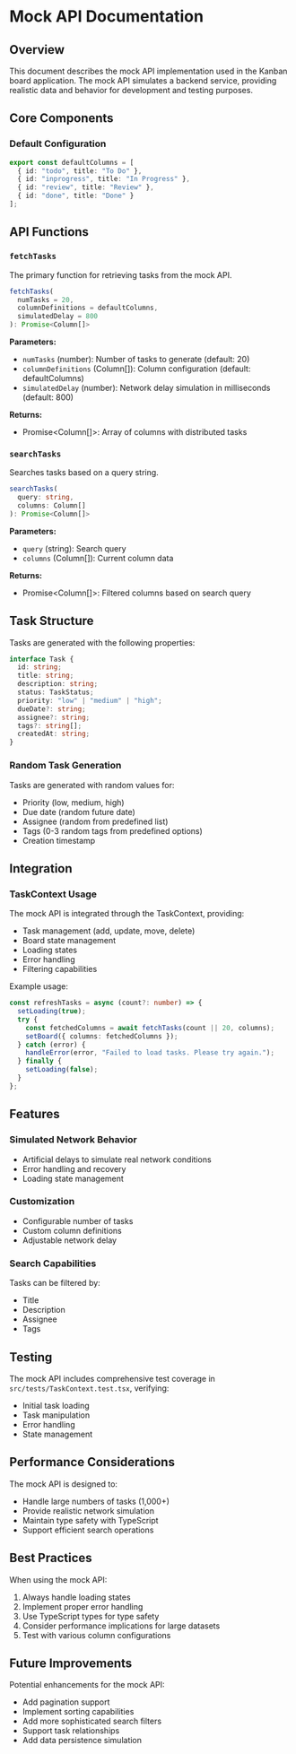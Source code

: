 # Mock API Documentation

## Overview
This document describes the mock API implementation used in the Kanban board application. The mock API simulates a backend service, providing realistic data and behavior for development and testing purposes.

## Core Components

### Default Configuration
```typescript
export const defaultColumns = [
  { id: "todo", title: "To Do" },
  { id: "inprogress", title: "In Progress" },
  { id: "review", title: "Review" },
  { id: "done", title: "Done" }
];
```

## API Functions

### `fetchTasks`
The primary function for retrieving tasks from the mock API.

```typescript
fetchTasks(
  numTasks = 20, 
  columnDefinitions = defaultColumns,
  simulatedDelay = 800
): Promise<Column[]>
```

**Parameters:**
- `numTasks` (number): Number of tasks to generate (default: 20)
- `columnDefinitions` (Column[]): Column configuration (default: defaultColumns)
- `simulatedDelay` (number): Network delay simulation in milliseconds (default: 800)

**Returns:**
- Promise<Column[]>: Array of columns with distributed tasks

### `searchTasks`
Searches tasks based on a query string.

```typescript
searchTasks(
  query: string, 
  columns: Column[]
): Promise<Column[]>
```

**Parameters:**
- `query` (string): Search query
- `columns` (Column[]): Current column data

**Returns:**
- Promise<Column[]>: Filtered columns based on search query

## Task Structure

Tasks are generated with the following properties:

```typescript
interface Task {
  id: string;
  title: string;
  description: string;
  status: TaskStatus;
  priority: "low" | "medium" | "high";
  dueDate?: string;
  assignee?: string;
  tags?: string[];
  createdAt: string;
}
```

### Random Task Generation
Tasks are generated with random values for:
- Priority (low, medium, high)
- Due date (random future date)
- Assignee (random from predefined list)
- Tags (0-3 random tags from predefined options)
- Creation timestamp

## Integration

### TaskContext Usage
The mock API is integrated through the TaskContext, providing:
- Task management (add, update, move, delete)
- Board state management
- Loading states
- Error handling
- Filtering capabilities

Example usage:
```typescript
const refreshTasks = async (count?: number) => {
  setLoading(true);
  try {
    const fetchedColumns = await fetchTasks(count || 20, columns);
    setBoard({ columns: fetchedColumns });
  } catch (error) {
    handleError(error, "Failed to load tasks. Please try again.");
  } finally {
    setLoading(false);
  }
};
```

## Features

### Simulated Network Behavior
- Artificial delays to simulate real network conditions
- Error handling and recovery
- Loading state management

### Customization
- Configurable number of tasks
- Custom column definitions
- Adjustable network delay

### Search Capabilities
Tasks can be filtered by:
- Title
- Description
- Assignee
- Tags

## Testing

The mock API includes comprehensive test coverage in `src/tests/TaskContext.test.tsx`, verifying:
- Initial task loading
- Task manipulation
- Error handling
- State management

## Performance Considerations

The mock API is designed to:
- Handle large numbers of tasks (1,000+)
- Provide realistic network simulation
- Maintain type safety with TypeScript
- Support efficient search operations

## Best Practices

When using the mock API:
1. Always handle loading states
2. Implement proper error handling
3. Use TypeScript types for type safety
4. Consider performance implications for large datasets
5. Test with various column configurations

## Future Improvements

Potential enhancements for the mock API:
- Add pagination support
- Implement sorting capabilities
- Add more sophisticated search filters
- Support task relationships
- Add data persistence simulation 